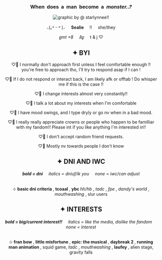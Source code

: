 <h3 align="center">
  When ‎ does‎‎‎ ‎ a‎‎ ‎ man‎‎‎ ‎ become ‎ a‎‎ ‎ <i> monster..? </i>
</h3>

<p align="center">
  <img src="https://file.garden/Z1OpYh3OMHUM4tMG/star_comm.png" alt="graphic by @ starlynnee!!">
</p>

<p align="center">
  ⸜(｡˃ ᵕ ˂ )⸝ ‎ ‎ ‎ ‎ <b> Sealie </b> ‎ ‎ ‎ ‎ !! ‎ ‎ ‎ ‎ she/they
</p>
<p align="center">
  <i> gmt +8 </i> ‎ ‎ ‎ ‎ 𝜗𝜚 ‎ ‎ ‎ ‎ t & j ♡‎
</p>

<h2 align="center">
  ✦ BYI 
</h2>
<p align="center">
  ♡𝅼 I normally don't approach first unless I feel comfortable enough !! you're free to approach tho, I'll try to respond asap if I can !
</p>
<p align="center">
  ♡𝅼 If I do not respond or interact back, I am likely afk or offtab ! Do whisper me if this is the case !!
</p>
<p align="center">
  ♡𝅼 I change interests almost very constantly!!
</p>
<p align="center">
  ♡𝅼 I talk a lot about my interests when I'm comfortable
</p>
<p align="center">
  ♡𝅼 I have mood swings, and I type dryly or go nv when in a bad mood.
</p>
<p align="center">
  ♡𝅼 I really really appreciate crowns or people who happen to be familliar with my fandom!! Please int if you like anything I'm interested in!!
</p>
<p align="center">
  ♡𝅼 I don't accept random friend requests.
</p>
<p align="center">
  ♡𝅼 Mostly nv towards people I don't know
</p>

<h2 align="center">
  ✦ DNI AND IWC
</h2>
<h6 align="center">
  <b> bold = dni‎ </b> ‎ ‎ ‎ ‎ <i> italics </i> = dniuf/ik you‎ ‎ ‎ ‎ ‎ none = iwc/can adjust
</h6>
<p align="center">
  ⊹‎ <b> basic dni criteria </b> , <b> tcoaal </b>, <b> ybc </b> <i> hh/hb </i>, <i> tadc </i>, <i> fpe </i>, <i> dandy's world </i>, <i> mouthwashing </i>, slur users
</p>

<h2 align="center">
  ✦ INTERESTS
</h2>
<h6 align="center">
  <b> bold = big/current interest!!‎ </b> ‎ ‎ ‎ ‎ <i> italics </i> = like the media, dislike the fandom ‎ ‎ ‎ ‎ none = interest
</h6>
<p align="center">
  ⊹‎ <b> fran bow </b> , <b> little misfortune </b>, <b> epic: the musical </b>, <b> daybreak 2 </b>, <b> running man animation </b>, squid game, <i> tadc </i>, <i> mouthwashing </i>, <b> laufey </b>, alien stage, gravity falls
</p>
